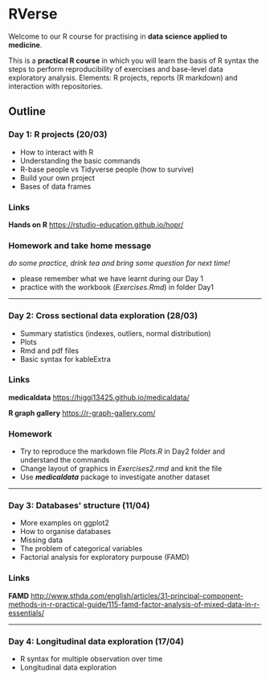 # RVerse
Welcome to our R course for practising in **data science applied to medicine**.

This is a **practical R course** in which you will learn the basis of R syntax the steps to perform reproducibility of exercises and base-level data exploratory analysis. 
Elements: R projects, reports (R markdown) and interaction with repositories.

## Outline

### Day 1: R projects (20/03)
- How to interact with R
- Understanding the basic commands
- R-base people vs Tidyverse people (how to survive)
- Build your own project
- Bases of data frames

### Links
**Hands on R** https://rstudio-education.github.io/hopr/
  
### **Homework and take home message**
*do some practice, drink tea and bring some question for next time!*
- please remember what we have learnt during our Day 1 
- practice with the workbook (*Exercises.Rmd*) in folder Day1
- - -

### Day 2: Cross sectional data exploration (28/03)
- Summary statistics (indexes, outliers, normal distribution)
- Plots
- Rmd and pdf files 
- Basic syntax for kableExtra

### Links
**medicaldata** https://higgi13425.github.io/medicaldata/

**R graph gallery** https://r-graph-gallery.com/

### Homework
- Try to reproduce the markdown file *Plots.R* in Day2 folder and understand the commands
- Change layout of graphics in *Exercises2.rmd* and knit the file
- Use ***medicaldata*** package to investigate another dataset

- - - 

### Day 3: Databases' structure (11/04)
- More examples on ggplot2
- How to organise databases
- Missing data
- The problem of categorical variables
- Factorial analysis for exploratory purpouse (FAMD)

### Links

**FAMD** http://www.sthda.com/english/articles/31-principal-component-methods-in-r-practical-guide/115-famd-factor-analysis-of-mixed-data-in-r-essentials/  
- - -

### Day 4: Longitudinal data exploration (17/04)
- R syntax for multiple observation over time
- Longitudinal data exploration

